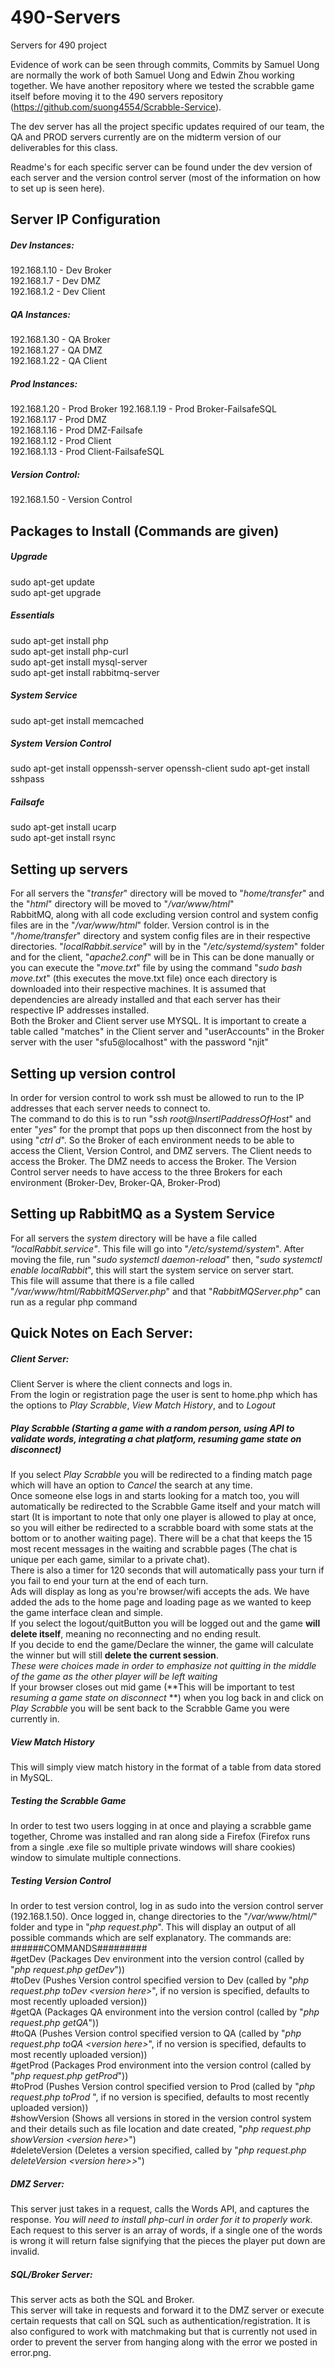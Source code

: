 # 490-Servers
Servers for 490 project




Evidence of work can be seen through commits, Commits by Samuel Uong are normally the work of both Samuel Uong and Edwin Zhou working together. We have another repository where we tested the scrabble game itself before moving it to the 490 servers repository (https://github.com/suong4554/Scrabble-Service).
  
The dev server has all the project specific updates required of our team, the QA and PROD servers currently are on the midterm version of our deliverables for this class.  
  
Readme's for each specific server can be found under the dev version of each server and the version control server (most of the information on how to set up is seen here).


## **Server IP Configuration**  
##### **Dev Instances:**    
192.168.1.10 - Dev Broker  
192.168.1.7 - Dev DMZ   
192.168.1.2 - Dev Client  
  
##### **QA Instances:**  
192.168.1.30 - QA Broker  
192.168.1.27 - QA DMZ  
192.168.1.22 - QA Client  
  
##### **Prod Instances:**  
192.168.1.20 - Prod Broker
192.168.1.19 - Prod Broker-FailsafeSQL  
192.168.1.17 - Prod DMZ  
192.168.1.16 - Prod DMZ-Failsafe  
192.168.1.12 - Prod Client  
192.168.1.13 - Prod Client-FailsafeSQL  

##### **Version Control:**
192.168.1.50 - Version Control  
  
  

## **Packages to Install (Commands are given)**  
##### **Upgrade**    
sudo apt-get update  
sudo apt-get upgrade   
   
##### **Essentials**    
sudo apt-get install php  
sudo apt-get install php-curl  
sudo apt-get install mysql-server  
sudo apt-get install rabbitmq-server  

##### **System Service**    
sudo apt-get install memcached  

##### **System Version Control**    
sudo apt-get install oppenssh-server openssh-client 
sudo apt-get install sshpass  

 
##### **Failsafe**  
sudo apt-get install ucarp  
sudo apt-get install rsync  
  
  
## **Setting up servers**  
For all servers the "*transfer*" directory will be moved to "*home/transfer*" and the "*html*" directory will be moved to "*/var/www/html*"    
RabbitMQ, along with all code excluding version control and system config files are in the "*/var/www/html*" folder. Version control is in the "*/home/transfer*" directory and system config files are in their respective directories. "*localRabbit.service*" will by in the "*/etc/systemd/system*" folder and for the client, "*apache2.conf*" will be in 
This can be done manually or you can execute the "*move.txt*" file by using the command "*sudo bash move.txt*" (this executes the move.txt file) once each directory is downloaded into their respective machines.
It is assumed that dependencies are already installed and that each server has their respective IP addresses installed.  
Both the Broker and Client server use MYSQL. It is important to create a table called "matches" in the Client server and "userAccounts" in the Broker server with the user "sfu5@localhost" with the password "njit"
  
  
## **Setting up version control**  
In order for version control to work ssh must be allowed to run to the IP addresses that each server needs to connect to.  
The command to do this is to run "*ssh root@InsertIPaddressOfHost*" and enter "*yes*" for the prompt that pops up then disconnect from the host by using "*ctrl d*".
So the Broker of each environment needs to be able to access the Client, Version Control, and DMZ servers.
The Client needs to access the Broker.
The DMZ needs to access the Broker.
The Version Control server needs to have access to the three Brokers for each environment (Broker-Dev, Broker-QA, Broker-Prod)  
 
## **Setting up RabbitMQ as a System Service**  
For all servers the *system* directory will be have a file called *"localRabbit.service"*. This file will go into "*/etc/systemd/system*".
After moving the file, run "*sudo systemctl daemon-reload*" then, "*sudo systemctl enable localRabbit*", this will start the system service on server start.  
This file will assume that there is a file called "*/var/www/html/RabbitMQServer.php*" and that "*RabbitMQServer.php*" can run as a regular php command



## Quick Notes on Each Server:

##### **Client Server:**  
Client Server is where the client connects and logs in.   
From the login or registration page the user is sent to home.php which has the options to *Play Scrabble*, *View Match History*, and to *Logout*  


##### Play Scrabble (Starting a game with a random person, using API to validate words, integrating a chat platform, resuming game state on disconnect)   
If you select *Play Scrabble* you will be redirected to a finding match page which will have an option to *Cancel* the search at any time.  
Once someone else logs in and starts looking for a match too, you will automatically be redirected to the Scrabble Game itself and your match will start (It is important to note that only one player is allowed to play at once, so you will either be redirected to a scrabble board with some stats at the bottom or to another waiting page).
There will be a chat that keeps the 15 most recent messages in the waiting and scrabble pages (The chat is unique per each game, similar to a private chat).  
There is also a timer for 120 seconds that will automatically pass your turn if you fail to end your turn at the end of each turn.  
Ads will display as long as you're browser/wifi accepts the ads. We have added the ads to the home page and loading page as we wanted to keep the game interface clean and simple.   
If you select the logout/quitButton you will be logged out and the game **will delete itself**, meaning no reconnecting and no ending result.  
If you decide to end the game/Declare the winner, the game will calculate the winner but will still **delete the current session**.  
*These were choices made in order to emphasize not quitting in the middle of the game as the other player will be left waiting*  
If your browser closes out mid game (**This will be important to test *resuming a game state on disconnect* **) when you log back in and click on *Play Scrabble* you will be sent back to the Scrabble Game you were currently in.  
  
##### View Match History  
This will simply view match history in the format of a table from data stored in MySQL. 



##### *Testing the Scrabble Game*
In order to test two users logging in at once and playing a scrabble game together, Chrome was installed and ran along side a Firefox (Firefox runs from a single .exe file so multiple private windows will share cookies) window to simulate multiple connections.
  

##### *Testing Version Control*
In order to test version control, log in as sudo into the version control server (192.168.1.50). Once logged in, change directories to the "*/var/www/html/*" folder and type in "*php request.php*". This will display an output of all possible commands which are self explanatory. The commands are:  
######COMMANDS#########  
#getDev (Packages Dev environment into the version control (called by "*php request.php getDev*"))    
#toDev  (Pushes Version control specified version to Dev (called by "*php request.php toDev &lt;version here>*", if no version is specified, defaults to most recently uploaded version))   
#getQA (Packages QA environment into the version control (called by "*php request.php getQA*"))    
#toQA (Pushes Version control specified version to QA (called by "*php request.php toQA &lt;version here>*", if no version is specified, defaults to most recently uploaded version))   
#getProd (Packages Prod environment into the version control (called by "*php request.php getProd*"))     
#toProd (Pushes Version control specified version to Prod (called by "*php request.php toProd <version here>*", if no version is specified, defaults to most recently uploaded version))   
#showVersion (Shows all versions in stored in the version control system and their details such as file location and date created,  "*php request.php showVersion &lt;version here>*")   
#deleteVersion (Deletes a version specified, called by "*php request.php deleteVersion &lt;version here>>*")  
	 


##### **DMZ Server:**  
This server just takes in a request, calls the Words API, and captures the response. 
*You will need to install php-curl in order for it to properly work.*
Each request to this server is an array of words, if a single one of the words is wrong it will return false signifying that the pieces the player put down are invalid.
  
    
	 


##### **SQL/Broker Server:**  
This server acts as both the SQL and Broker.  
This server will take in requests and forward it to the DMZ server or execute certain requests that call on SQL such as authentication/registration. 
It is also configured to work with matchmaking but that is currently not used in order to prevent the server from hanging along with the error we posted in error.png. 



